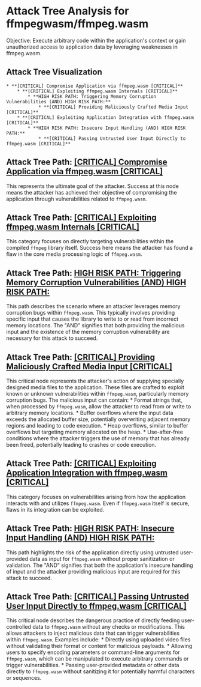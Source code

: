 # Attack Tree Analysis for ffmpegwasm/ffmpeg.wasm

Objective: Execute arbitrary code within the application's context or gain unauthorized access to application data by leveraging weaknesses in ffmpeg.wasm.

## Attack Tree Visualization

```
* **[CRITICAL] Compromise Application via ffmpeg.wasm [CRITICAL]**
    * **[CRITICAL] Exploiting ffmpeg.wasm Internals [CRITICAL]**
        * **HIGH RISK PATH: Triggering Memory Corruption Vulnerabilities (AND) HIGH RISK PATH:**
            * **[CRITICAL] Providing Maliciously Crafted Media Input [CRITICAL]**
    * **[CRITICAL] Exploiting Application Integration with ffmpeg.wasm [CRITICAL]**
        * **HIGH RISK PATH: Insecure Input Handling (AND) HIGH RISK PATH:**
            * **[CRITICAL] Passing Untrusted User Input Directly to ffmpeg.wasm [CRITICAL]**
```


## Attack Tree Path: [[CRITICAL] Compromise Application via ffmpeg.wasm [CRITICAL]](./attack_tree_paths/_critical__compromise_application_via_ffmpeg_wasm__critical_.md)

This represents the ultimate goal of the attacker. Success at this node means the attacker has achieved their objective of compromising the application through vulnerabilities related to `ffmpeg.wasm`.

## Attack Tree Path: [[CRITICAL] Exploiting ffmpeg.wasm Internals [CRITICAL]](./attack_tree_paths/_critical__exploiting_ffmpeg_wasm_internals__critical_.md)

This category focuses on directly targeting vulnerabilities within the compiled `ffmpeg` library itself. Success here means the attacker has found a flaw in the core media processing logic of `ffmpeg.wasm`.

## Attack Tree Path: [HIGH RISK PATH: Triggering Memory Corruption Vulnerabilities (AND) HIGH RISK PATH:](./attack_tree_paths/high_risk_path_triggering_memory_corruption_vulnerabilities__and__high_risk_path.md)

This path describes the scenario where an attacker leverages memory corruption bugs within `ffmpeg.wasm`. This typically involves providing specific input that causes the library to write to or read from incorrect memory locations. The "AND" signifies that both providing the malicious input and the existence of the memory corruption vulnerability are necessary for this attack to succeed.

## Attack Tree Path: [[CRITICAL] Providing Maliciously Crafted Media Input [CRITICAL]](./attack_tree_paths/_critical__providing_maliciously_crafted_media_input__critical_.md)

This critical node represents the attacker's action of supplying specially designed media files to the application. These files are crafted to exploit known or unknown vulnerabilities within `ffmpeg.wasm`, particularly memory corruption bugs. The malicious input can contain:
    * Format strings that, when processed by `ffmpeg.wasm`, allow the attacker to read from or write to arbitrary memory locations.
    * Buffer overflows where the input data exceeds the allocated buffer size, potentially overwriting adjacent memory regions and leading to code execution.
    * Heap overflows, similar to buffer overflows but targeting memory allocated on the heap.
    * Use-after-free conditions where the attacker triggers the use of memory that has already been freed, potentially leading to crashes or code execution.

## Attack Tree Path: [[CRITICAL] Exploiting Application Integration with ffmpeg.wasm [CRITICAL]](./attack_tree_paths/_critical__exploiting_application_integration_with_ffmpeg_wasm__critical_.md)

This category focuses on vulnerabilities arising from how the application interacts with and utilizes `ffmpeg.wasm`. Even if `ffmpeg.wasm` itself is secure, flaws in its integration can be exploited.

## Attack Tree Path: [HIGH RISK PATH: Insecure Input Handling (AND) HIGH RISK PATH:](./attack_tree_paths/high_risk_path_insecure_input_handling__and__high_risk_path.md)

This path highlights the risk of the application directly using untrusted user-provided data as input for `ffmpeg.wasm` without proper sanitization or validation. The "AND" signifies that both the application's insecure handling of input and the attacker providing malicious input are required for this attack to succeed.

## Attack Tree Path: [[CRITICAL] Passing Untrusted User Input Directly to ffmpeg.wasm [CRITICAL]](./attack_tree_paths/_critical__passing_untrusted_user_input_directly_to_ffmpeg_wasm__critical_.md)

This critical node describes the dangerous practice of directly feeding user-controlled data to `ffmpeg.wasm` without any checks or modifications. This allows attackers to inject malicious data that can trigger vulnerabilities within `ffmpeg.wasm`. Examples include:
    * Directly using uploaded video files without validating their format or content for malicious payloads.
    * Allowing users to specify encoding parameters or command-line arguments for `ffmpeg.wasm`, which can be manipulated to execute arbitrary commands or trigger vulnerabilities.
    * Passing user-provided metadata or other data directly to `ffmpeg.wasm` without sanitizing it for potentially harmful characters or sequences.

